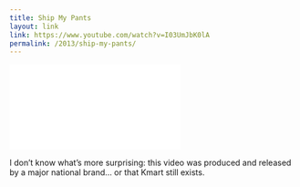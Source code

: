 ```yaml
---
title: Ship My Pants
layout: link
link: https://www.youtube.com/watch?v=I03UmJbK0lA
permalink: /2013/ship-my-pants/
---
```

<div class="video-container"><iframe src="//www.youtube.com/embed/I03UmJbK0lA?rel=0" frameborder="0" allowfullscreen></iframe></div>

I don&#8217;t know what&#8217;s more surprising: this video was produced and released by a major national brand&#8230; or that Kmart still exists.